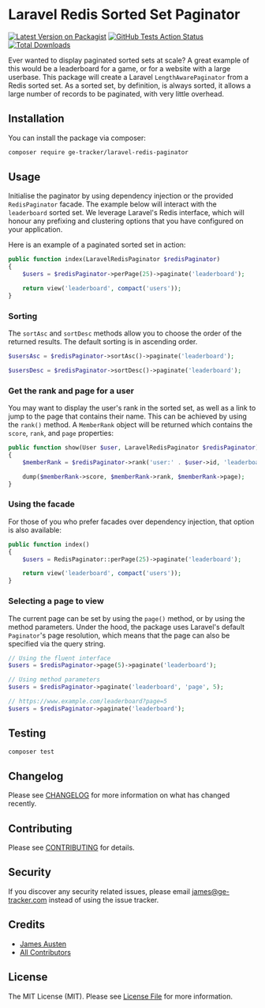 # Laravel Redis Sorted Set Paginator

[![Latest Version on Packagist](https://img.shields.io/packagist/v/ge-tracker/laravel-redis-paginator.svg?style=flat-square)](https://packagist.org/packages/ge-tracker/laravel-redis-paginator)
[![GitHub Tests Action Status](https://img.shields.io/github/workflow/status/ge-tracker/laravel-redis-paginator/Tests?label=tests)](https://github.com/ge-tracker/laravel-redis-paginator/actions?query=workflow%3Arun-tests+branch%3Amaster)
[![Total Downloads](https://img.shields.io/packagist/dt/ge-tracker/laravel-redis-paginator.svg?style=flat-square)](https://packagist.org/packages/ge-tracker/laravel-redis-paginator)

Ever wanted to display paginated sorted sets at scale? A great example of this would be a leaderboard for a game, or for a website with a large userbase. This package will create a Laravel `LengthAwarePaginator` from a Redis sorted set. As a sorted set, by definition, is always sorted, it allows a large number of records to be paginated, with very little overhead.

## Installation

You can install the package via composer:

```bash
composer require ge-tracker/laravel-redis-paginator
```

## Usage

Initialise the paginator by using dependency injection or the provided `RedisPaginator` facade. The example below will interact with the `leaderboard` sorted set. We leverage Laravel's Redis interface, which will honour any prefixing and clustering options that you have configured on your application.

Here is an example of a paginated sorted set in action:

``` php
public function index(LaravelRedisPaginator $redisPaginator)
{
    $users = $redisPaginator->perPage(25)->paginate('leaderboard');

    return view('leaderboard', compact('users'));
}
```

### Sorting

The `sortAsc` and `sortDesc` methods allow you to choose the order of the returned results. The default sorting is in ascending order.

```php
$usersAsc = $redisPaginator->sortAsc()->paginate('leaderboard');

$usersDesc = $redisPaginator->sortDesc()->paginate('leaderboard');
```

### Get the rank and page for a user

You may want to display the user's rank in the sorted set, as well as a link to jump to the page that contains their name. This can be achieved by using the `rank()` method. A `MemberRank` object will be returned which contains the `score`, `rank`, and `page` properties:

```php
public function show(User $user, LaravelRedisPaginator $redisPaginator)
{
    $memberRank = $redisPaginator->rank('user:' . $user->id, 'leaderboard');

    dump($memberRank->score, $memberRank->rank, $memberRank->page);
}
```

### Using the facade

For those of you who prefer facades over dependency injection, that option is also available:

```php
public function index()
{
    $users = RedisPaginator::perPage(25)->paginate('leaderboard');

    return view('leaderboard', compact('users'));
}
```

### Selecting a page to view

The current page can be set by using the `page()` method, or by using the method parameters. Under the hood, the package uses Laravel's default `Paginator`'s page resolution, which means that the page can also be specified via the query string.

```php
// Using the fluent interface
$users = $redisPaginator->page(5)->paginate('leaderboard');

// Using method parameters
$users = $redisPaginator->paginate('leaderboard', 'page', 5);

// https://www.example.com/leaderboard?page=5
$users = $redisPaginator->paginate('leaderboard');
```

## Testing

``` bash
composer test
```

## Changelog

Please see [CHANGELOG](CHANGELOG.md) for more information on what has changed recently.

## Contributing

Please see [CONTRIBUTING](CONTRIBUTING.md) for details.

## Security

If you discover any security related issues, please email james@ge-tracker.com instead of using the issue tracker.

## Credits

- [James Austen](https://github.com/gtjamesa)
- [All Contributors](../../contributors)

## License

The MIT License (MIT). Please see [License File](LICENSE.md) for more information.
